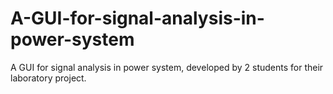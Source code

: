 # A-GUI-for-signal-analysis-in-power-system
A GUI for signal analysis in power system, developed by 2 students for their laboratory project.
